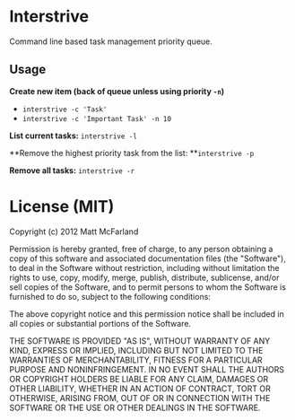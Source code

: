 Interstrive
============
Command line based task management priority queue.

## Usage
**Create new item (back of queue unless using priority `-n`)** 
- `interstrive -c 'Task'`
- `interstrive -c 'Important Task' -n 10`

**List current tasks:** `interstrive -l`

**Remove the highest priority task from the list: **`interstrive -p`

**Remove all tasks:** `interstrive -r`

# License (MIT)
Copyright (c) 2012 Matt McFarland

Permission is hereby granted, free of charge, to any person obtaining a copy of this software and associated documentation files (the "Software"), to deal in the Software without restriction, including without limitation the rights to use, copy, modify, merge, publish, distribute, sublicense, and/or sell copies of the Software, and to permit persons to whom the Software is furnished to do so, subject to the following conditions:

The above copyright notice and this permission notice shall be included in all copies or substantial portions of the Software.

THE SOFTWARE IS PROVIDED "AS IS", WITHOUT WARRANTY OF ANY KIND, EXPRESS OR IMPLIED, INCLUDING BUT NOT LIMITED TO THE WARRANTIES OF MERCHANTABILITY, FITNESS FOR A PARTICULAR PURPOSE AND NONINFRINGEMENT. IN NO EVENT SHALL THE AUTHORS OR COPYRIGHT HOLDERS BE LIABLE FOR ANY CLAIM, DAMAGES OR OTHER LIABILITY, WHETHER IN AN ACTION OF CONTRACT, TORT OR OTHERWISE, ARISING FROM, OUT OF OR IN CONNECTION WITH THE SOFTWARE OR THE USE OR OTHER DEALINGS IN THE SOFTWARE. 
